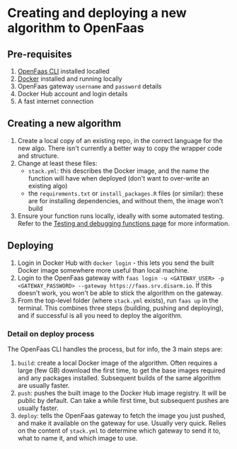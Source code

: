 # Creating and deploying a new algorithm to OpenFaas

## Pre-requisites

1. [OpenFaas CLI](https://docs.openfaas.com/cli/install/) installed localled
2. [Docker](https://docs.docker.com/install/) installed and running locally
3. OpenFaas gateway `username` and `password` details
4. Docker Hub account and login details
5. A fast internet connection

## Creating a new algorithm

1. Create a local copy of an existing repo, in the correct language for the new algo. There isn't currently a better way to copy the wrapper code and structure.
2. Change at least these files:
   * `stack.yml`: this describes the Docker image, and the name the function will have when deployed \(don't want to over-write an existing algo\)
   * the `requirements.txt` or `install_packages.R` files \(or similar\): these are for installing dependencies, and without them, the image won't build
3. Ensure your function runs locally, ideally with some automated testing. Refer to the [Testing and debugging functions page](https://docs.disarm.io/api-docs/testing-and-debugging-functions) for more information. 

## Deploying

1. Login in Docker Hub with `docker login` - this lets you send the built Docker image somewhere more useful than local machine.
2. Login to the OpenFaas gateway with `faas login -u <GATEWAY_USER> -p <GATEWAY_PASSWORD> --gateway https://faas.srv.disarm.io`. If this doesn't work, you won't be able to stick the algorithm on the gateway.
3. From the top-level folder \(where `stack.yml` exists\), run `faas up` in the terminal. This combines three steps \(building, pushing and deploying\), and if successful is all you need to deploy the algorithm.

### Detail on deploy process

The OpenFaas CLI handles the process, but for info, the 3 main steps are:

1. `build`: create a local Docker image of the algorithm. Often requires a large \(few GB\) download the first time, to get the base images required and any packages installed. Subsequent builds of the same algorithm are usually faster.
2. `push`: pushes the built image to the Docker Hub image registry. It will be public by default. Can take a while first time, but subsequent pushes are usually faster.
3. `deploy`: tells the OpenFaas gateway to fetch the image you just pushed, and make it available on the gateway for use. Usually very quick. Relies on the content of `stack.yml` to determine which gateway to send it to, what to name it, and which image to use. 

